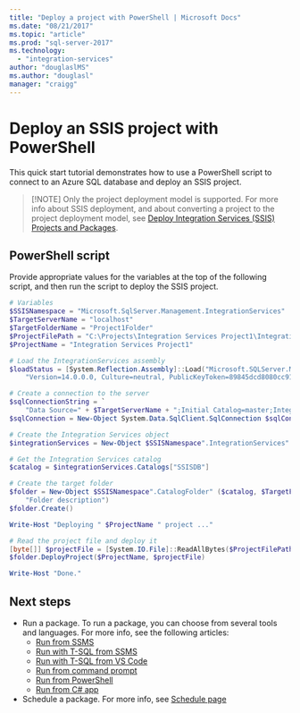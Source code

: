 ```yaml
---
title: "Deploy a project with PowerShell | Microsoft Docs"
ms.date: "08/21/2017"
ms.topic: "article"
ms.prod: "sql-server-2017"
ms.technology: 
  - "integration-services"
author: "douglaslMS"
ms.author: "douglasl"
manager: "craigg"
---
```

# Deploy an SSIS project with PowerShell
This quick start tutorial demonstrates how to use a PowerShell script to connect to an Azure SQL database and deploy an SSIS project.

> [!NOTE] Only the project deployment model is supported. For more info about SSIS deployment, and about converting a project to the project deployment model, see [Deploy Integration Services (SSIS) Projects and Packages](https://docs.microsoft.com/en-us/sql/integration-services/packages/deploy-integration-services-ssis-projects-and-packages.md).

## PowerShell script
Provide appropriate values for the variables at the top of the following script, and then run the script to deploy the SSIS project.

```powershell
# Variables
$SSISNamespace = "Microsoft.SqlServer.Management.IntegrationServices"
$TargetServerName = "localhost"
$TargetFolderName = "Project1Folder"
$ProjectFilePath = "C:\Projects\Integration Services Project1\Integration Services Project1\bin\Development\Integration Services Project1.ispac"
$ProjectName = "Integration Services Project1"

# Load the IntegrationServices assembly
$loadStatus = [System.Reflection.Assembly]::Load("Microsoft.SQLServer.Management.IntegrationServices, "+
    "Version=14.0.0.0, Culture=neutral, PublicKeyToken=89845dcd8080cc91, processorArchitecture=MSIL")

# Create a connection to the server
$sqlConnectionString = `
    "Data Source=" + $TargetServerName + ";Initial Catalog=master;Integrated Security=SSPI;"
$sqlConnection = New-Object System.Data.SqlClient.SqlConnection $sqlConnectionString

# Create the Integration Services object
$integrationServices = New-Object $SSISNamespace".IntegrationServices" $sqlConnection

# Get the Integration Services catalog
$catalog = $integrationServices.Catalogs["SSISDB"]

# Create the target folder
$folder = New-Object $SSISNamespace".CatalogFolder" ($catalog, $TargetFolderName,
    "Folder description")
$folder.Create()

Write-Host "Deploying " $ProjectName " project ..."

# Read the project file and deploy it
[byte[]] $projectFile = [System.IO.File]::ReadAllBytes($ProjectFilePath)
$folder.DeployProject($ProjectName, $projectFile)

Write-Host "Done."
```

## Next steps
- Run a package. To run a package, you can choose from several tools and languages. For more info, see the following articles:
    - [Run from SSMS](ssis-everest-quickstart-run-ssms.md)
    - [Run with T-SQL from SSMS](ssis-everest-quickstart-run-tsql-ssms.md)
    - [Run with T-SQL from VS Code](ssis-everest-quickstart-run-tsql-vscode.md)
    - [Run from command prompt](ssis-everest-quickstart-run-cmdline.md)
    - [Run from PowerShell](ssis-everest-quickstart-run-powershell.md)
    - [Run from C# app](ssis-everest-quickstart-run-dotnet.md) 
- Schedule a package. For more info, see [Schedule page](ssis-everest-howto-schedule-package.md)
